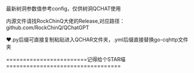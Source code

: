 最新树洞参数值参考config，仅供树洞QCHAT使用

内源文件请找RockChinQ大佬的Release,对应路径：github.com/RockChinQ/QChatGPT

❤️.py后缀可直接复制粘贴进入QCHAR文件夹，.yml后缀直接替换go-cqhttp文件夹

========================记得给个STAR喵==================================
<!---
Remiliatri/Remiliatri is a ✨ special ✨ repository because its `README.md` (this file) appears on your GitHub profile.
You can click the Preview link to take a look at your changes.
--->
